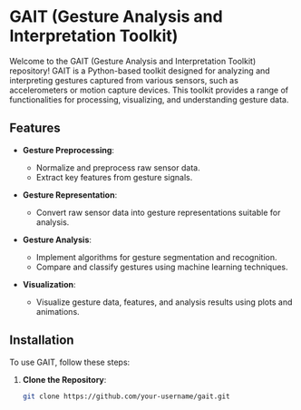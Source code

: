 # GAIT (Gesture Analysis and Interpretation Toolkit)

Welcome to the GAIT (Gesture Analysis and Interpretation Toolkit) repository! GAIT is a Python-based toolkit designed for analyzing and interpreting gestures captured from various sensors, such as accelerometers or motion capture devices. This toolkit provides a range of functionalities for processing, visualizing, and understanding gesture data.

## Features

- **Gesture Preprocessing**:
  - Normalize and preprocess raw sensor data.
  - Extract key features from gesture signals.

- **Gesture Representation**:
  - Convert raw sensor data into gesture representations suitable for analysis.

- **Gesture Analysis**:
  - Implement algorithms for gesture segmentation and recognition.
  - Compare and classify gestures using machine learning techniques.

- **Visualization**:
  - Visualize gesture data, features, and analysis results using plots and animations.

## Installation

To use GAIT, follow these steps:

1. **Clone the Repository**:

   ```bash
   git clone https://github.com/your-username/gait.git
